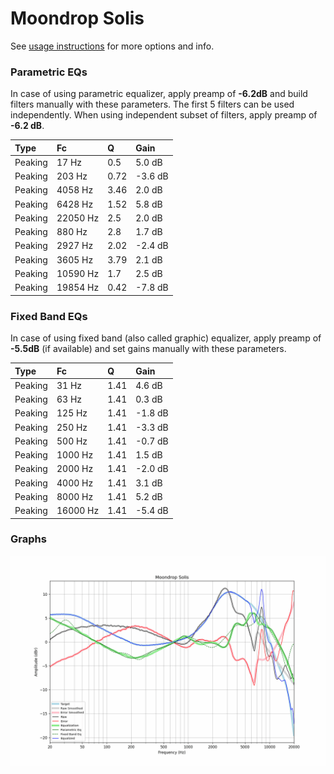 # Moondrop Solis
See [usage instructions](https://github.com/jaakkopasanen/AutoEq#usage) for more options and info.

### Parametric EQs
In case of using parametric equalizer, apply preamp of **-6.2dB** and build filters manually
with these parameters. The first 5 filters can be used independently.
When using independent subset of filters, apply preamp of **-6.2 dB**.

| Type    | Fc       |    Q | Gain    |
|:--------|:---------|:-----|:--------|
| Peaking | 17 Hz    | 0.5  | 5.0 dB  |
| Peaking | 203 Hz   | 0.72 | -3.6 dB |
| Peaking | 4058 Hz  | 3.46 | 2.0 dB  |
| Peaking | 6428 Hz  | 1.52 | 5.8 dB  |
| Peaking | 22050 Hz | 2.5  | 2.0 dB  |
| Peaking | 880 Hz   | 2.8  | 1.7 dB  |
| Peaking | 2927 Hz  | 2.02 | -2.4 dB |
| Peaking | 3605 Hz  | 3.79 | 2.1 dB  |
| Peaking | 10590 Hz | 1.7  | 2.5 dB  |
| Peaking | 19854 Hz | 0.42 | -7.8 dB |

### Fixed Band EQs
In case of using fixed band (also called graphic) equalizer, apply preamp of **-5.5dB**
(if available) and set gains manually with these parameters.

| Type    | Fc       |    Q | Gain    |
|:--------|:---------|:-----|:--------|
| Peaking | 31 Hz    | 1.41 | 4.6 dB  |
| Peaking | 63 Hz    | 1.41 | 0.3 dB  |
| Peaking | 125 Hz   | 1.41 | -1.8 dB |
| Peaking | 250 Hz   | 1.41 | -3.3 dB |
| Peaking | 500 Hz   | 1.41 | -0.7 dB |
| Peaking | 1000 Hz  | 1.41 | 1.5 dB  |
| Peaking | 2000 Hz  | 1.41 | -2.0 dB |
| Peaking | 4000 Hz  | 1.41 | 3.1 dB  |
| Peaking | 8000 Hz  | 1.41 | 5.2 dB  |
| Peaking | 16000 Hz | 1.41 | -5.4 dB |

### Graphs
![](./Moondrop%20Solis.png)